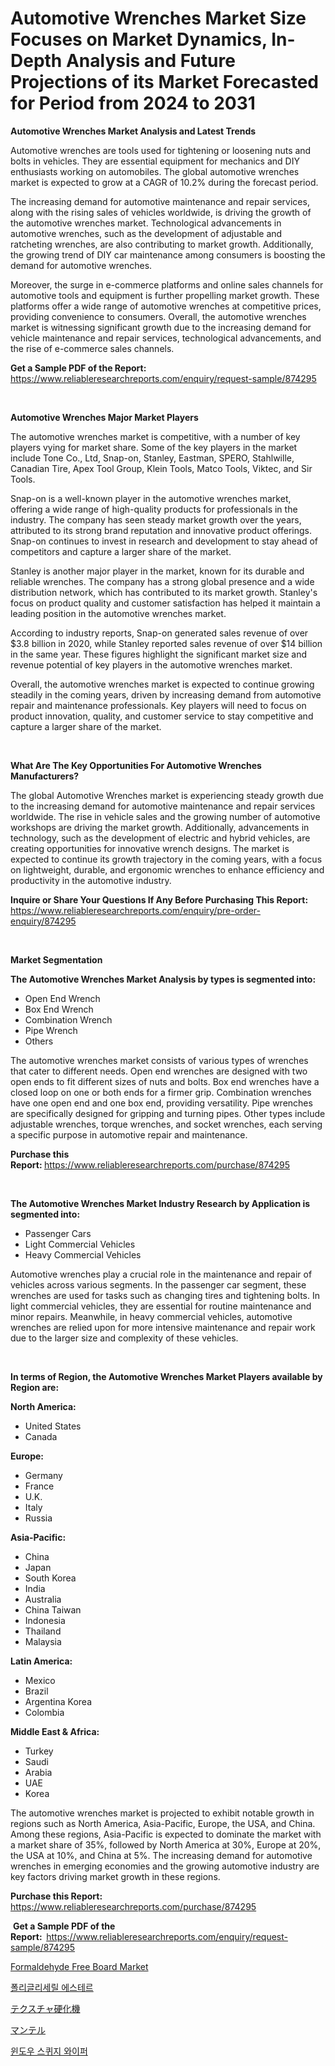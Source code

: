 <p><h1>Automotive Wrenches Market Size Focuses on Market Dynamics, In-Depth Analysis and Future Projections of its Market Forecasted for Period from 2024 to 2031</h1></p><p><strong>Automotive Wrenches Market Analysis and Latest Trends</strong></p>
<p><p>Automotive wrenches are tools used for tightening or loosening nuts and bolts in vehicles. They are essential equipment for mechanics and DIY enthusiasts working on automobiles. The global automotive wrenches market is expected to grow at a CAGR of 10.2% during the forecast period.</p><p>The increasing demand for automotive maintenance and repair services, along with the rising sales of vehicles worldwide, is driving the growth of the automotive wrenches market. Technological advancements in automotive wrenches, such as the development of adjustable and ratcheting wrenches, are also contributing to market growth. Additionally, the growing trend of DIY car maintenance among consumers is boosting the demand for automotive wrenches.</p><p>Moreover, the surge in e-commerce platforms and online sales channels for automotive tools and equipment is further propelling market growth. These platforms offer a wide range of automotive wrenches at competitive prices, providing convenience to consumers. Overall, the automotive wrenches market is witnessing significant growth due to the increasing demand for vehicle maintenance and repair services, technological advancements, and the rise of e-commerce sales channels.</p></p>
<p><strong>Get a Sample PDF of the Report:&nbsp;</strong> <a href="https://www.reliableresearchreports.com/enquiry/request-sample/874295">https://www.reliableresearchreports.com/enquiry/request-sample/874295</a></p>
<p>&nbsp;</p>
<p><strong>Automotive Wrenches Major Market Players</strong></p>
<p><p>The automotive wrenches market is competitive, with a number of key players vying for market share. Some of the key players in the market include Tone Co., Ltd, Snap-on, Stanley, Eastman, SPERO, Stahlwille, Canadian Tire, Apex Tool Group, Klein Tools, Matco Tools, Viktec, and Sir Tools.</p><p>Snap-on is a well-known player in the automotive wrenches market, offering a wide range of high-quality products for professionals in the industry. The company has seen steady market growth over the years, attributed to its strong brand reputation and innovative product offerings. Snap-on continues to invest in research and development to stay ahead of competitors and capture a larger share of the market.</p><p>Stanley is another major player in the market, known for its durable and reliable wrenches. The company has a strong global presence and a wide distribution network, which has contributed to its market growth. Stanley's focus on product quality and customer satisfaction has helped it maintain a leading position in the automotive wrenches market.</p><p>According to industry reports, Snap-on generated sales revenue of over $3.8 billion in 2020, while Stanley reported sales revenue of over $14 billion in the same year. These figures highlight the significant market size and revenue potential of key players in the automotive wrenches market.</p><p>Overall, the automotive wrenches market is expected to continue growing steadily in the coming years, driven by increasing demand from automotive repair and maintenance professionals. Key players will need to focus on product innovation, quality, and customer service to stay competitive and capture a larger share of the market.</p></p>
<p>&nbsp;</p>
<p><strong>What Are The Key Opportunities For Automotive Wrenches Manufacturers?</strong></p>
<p><p>The global Automotive Wrenches market is experiencing steady growth due to the increasing demand for automotive maintenance and repair services worldwide. The rise in vehicle sales and the growing number of automotive workshops are driving the market growth. Additionally, advancements in technology, such as the development of electric and hybrid vehicles, are creating opportunities for innovative wrench designs. The market is expected to continue its growth trajectory in the coming years, with a focus on lightweight, durable, and ergonomic wrenches to enhance efficiency and productivity in the automotive industry.</p></p>
<p><strong>Inquire or Share Your Questions If Any Before Purchasing This Report:</strong> <a href="https://www.reliableresearchreports.com/enquiry/pre-order-enquiry/874295">https://www.reliableresearchreports.com/enquiry/pre-order-enquiry/874295</a></p>
<p>&nbsp;</p>
<p><strong>Market Segmentation</strong></p>
<p><strong>The Automotive Wrenches Market Analysis by types is segmented into:</strong></p>
<p><ul><li>Open End Wrench</li><li>Box End Wrench</li><li>Combination Wrench</li><li>Pipe Wrench</li><li>Others</li></ul></p>
<p><p>The automotive wrenches market consists of various types of wrenches that cater to different needs. Open end wrenches are designed with two open ends to fit different sizes of nuts and bolts. Box end wrenches have a closed loop on one or both ends for a firmer grip. Combination wrenches have one open end and one box end, providing versatility. Pipe wrenches are specifically designed for gripping and turning pipes. Other types include adjustable wrenches, torque wrenches, and socket wrenches, each serving a specific purpose in automotive repair and maintenance.</p></p>
<p><strong>Purchase this Report:&nbsp;</strong><a href="https://www.reliableresearchreports.com/purchase/874295">https://www.reliableresearchreports.com/purchase/874295</a></p>
<p>&nbsp;</p>
<p><strong>The Automotive Wrenches Market Industry Research by Application is segmented into:</strong></p>
<p><ul><li>Passenger Cars</li><li>Light Commercial Vehicles</li><li>Heavy Commercial Vehicles</li></ul></p>
<p><p>Automotive wrenches play a crucial role in the maintenance and repair of vehicles across various segments. In the passenger car segment, these wrenches are used for tasks such as changing tires and tightening bolts. In light commercial vehicles, they are essential for routine maintenance and minor repairs. Meanwhile, in heavy commercial vehicles, automotive wrenches are relied upon for more intensive maintenance and repair work due to the larger size and complexity of these vehicles.</p></p>
<p>&nbsp;</p>
<p><strong>In terms of Region, the Automotive Wrenches Market Players available by Region are:</strong></p>
<p>
    <p> <strong> North America: </strong>
        <ul>
            <li>United States</li>
            <li>Canada</li>
        </ul>
        </p> 
    <p> <strong> Europe: </strong>
        <ul>
            <li>Germany</li>
            <li>France</li>
            <li>U.K.</li>
            <li>Italy</li>
            <li>Russia</li>
        </ul>
        </p> 
    <p> <strong> Asia-Pacific: </strong>
        <ul>
            <li>China</li>
            <li>Japan</li>
            <li>South Korea</li>
            <li>India</li>
            <li>Australia</li>
            <li>China Taiwan</li>
            <li>Indonesia</li>
            <li>Thailand</li>
            <li>Malaysia</li>
        </ul>
        </p> 
    <p> <strong> Latin America: </strong>
        <ul>
            <li>Mexico</li>
            <li>Brazil</li>
            <li>Argentina Korea</li>
            <li>Colombia</li>
        </ul>
        </p> 
    <p> <strong> Middle East & Africa: </strong>
        <ul>
            <li>Turkey</li>
            <li>Saudi</li>
            <li>Arabia</li>
            <li>UAE</li>
            <li>Korea</li>
        </ul>
    </p>
    </p>
<p><p>The automotive wrenches market is projected to exhibit notable growth in regions such as North America, Asia-Pacific, Europe, the USA, and China. Among these regions, Asia-Pacific is expected to dominate the market with a market share of 35%, followed by North America at 30%, Europe at 20%, the USA at 10%, and China at 5%. The increasing demand for automotive wrenches in emerging economies and the growing automotive industry are key factors driving market growth in these regions.</p></p>
<p><strong>Purchase this Report: </strong><a href="https://www.reliableresearchreports.com/purchase/874295">https://www.reliableresearchreports.com/purchase/874295</a></p>
<p>&nbsp;<strong>Get a Sample PDF of the Report:&nbsp;&nbsp;</strong><a href="https://www.reliableresearchreports.com/enquiry/request-sample/874295">https://www.reliableresearchreports.com/enquiry/request-sample/874295</a></p>
<p><strong></strong></p>
<p><p><a href="https://issuu.com/reportprime-2/docs/formaldehyde-free-board-market-size-2030.pptx">Formaldehyde Free Board Market</a></p><p><a href="https://github.com/akzkkws047661437/Market-Research-Report-List-1/blob/main/95789114987.md">폴리글리세릴 에스테르</a></p><p><a href="https://github.com/lrlmopnhwd79300/Market-Research-Report-List-1/blob/main/90581605391.md">テクスチャ硬化機</a></p><p><a href="https://github.com/EstelWisozk1/Market-Research-Report-List-1/blob/main/34197145392.md">マンテル</a></p><p><a href="https://github.com/vsckjg50460/Market-Research-Report-List-1/blob/main/43945994988.md">윈도우 스퀴지 와이퍼</a></p></p>